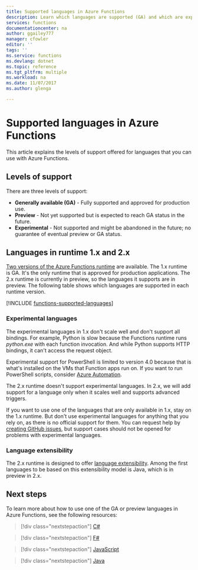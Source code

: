 ```yaml
---
title: Supported languages in Azure Functions
description: Learn which languages are supported (GA) and which are experimental or in preview.
services: functions
documentationcenter: na
author: ggailey777
manager: cfowler
editor: ''
tags: ''
ms.service: functions
ms.devlang: dotnet
ms.topic: reference
ms.tgt_pltfrm: multiple
ms.workload: na
ms.date: 11/07/2017
ms.author: glenga

---
```

# Supported languages in Azure Functions

This article explains the levels of support offered for languages that you can use with Azure Functions.

## Levels of support

There are three levels of support:

* **Generally available (GA)** - Fully supported and approved for production use.
* **Preview** - Not yet supported but is expected to reach GA status in the future.
* **Experimental** - Not supported and might be abandoned in the future; no guarantee of eventual preview or GA status.

## Languages in runtime 1.x and 2.x

[Two versions of the Azure Functions runtime](functions-versions.md) are available. The 1.x runtime is GA. It's the only runtime that is approved for production applications. The 2.x runtime is currently in preview, so the languages it supports are in preview. The following table shows which languages are supported in each runtime version.

[!INCLUDE [functions-supported-languages](../../includes/functions-supported-languages.md)]

### Experimental languages

The experimental languages in 1.x don't scale well and don't support all bindings. For example, Python is slow because the Functions runtime runs *python.exe* with each function invocation. And while Python supports HTTP bindings, it can't access the request object.

Experimental support for PowerShell is limited to version 4.0 because that is what's installed on the VMs that Function apps run on. If you want to run PowerShell scripts, consider [Azure Automation](https://azure.microsoft.com/services/automation/).

The 2.x runtime doesn't support experimental languages. In 2.x, we will add support for a language only when it scales well and supports advanced triggers.

If you want to use one of the languages that are only available in 1.x, stay on the 1.x runtime. But don't use experimental languages for anything that you rely on, as there is no official support for them. You can request help by [creating GitHub issues](https://github.com/Azure/azure-webjobs-sdk-script/issues), but support cases should not be opened for problems with experimental languages. 

### Language extensibility

The 2.x runtime is designed to offer [language extensibility](https://github.com/Azure/azure-webjobs-sdk-script/wiki/Language-Extensibility). Among the first languages to be based on this extensibility model is Java, which is in preview in 2.x.

## Next steps

To learn more about how to use one of the GA or preview languages in Azure Functions, see the following resources:

> [!div class="nextstepaction"]
> [C#](functions-reference-csharp.md)

> [!div class="nextstepaction"]
> [F#](functions-reference-fsharp.md)

> [!div class="nextstepaction"]
> [JavaScript](functions-reference-node.md)

> [!div class="nextstepaction"]
> [Java](functions-reference-java.md)